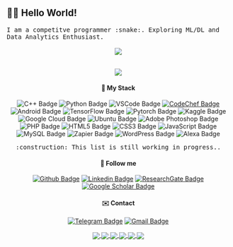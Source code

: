 ## :man_technologist: Hello World! 
<samp>
 I am a competitve programmer :snake:. Exploring ML/DL and Data Analytics Enthusiast. 
</samp><br>
   
<center>
  
<div align="center"> <br>
<img src="https://komarev.com/ghpvc/?username=Vedanshu7&&style=flat-square" align="center" />
</div>    <br>  

![](https://github-readme-stats.vercel.app/api?username=vasugamdha&show_icons=true&line_height=25&theme=radical)
 

#### :rocket: My Stack

![C++ Badge](https://img.shields.io/badge/-C++-00599C?style=flat&logo=c%2B%2B&logoColor=white)
![Python Badge](https://img.shields.io/badge/-Python-306998?style=flat&logo=python&logoColor=white)
![VSCode Badge](https://img.shields.io/badge/-VSCode-007ACC?style=flat&logo=visual-studio-code&logoColor=white)
<a href="https://www.codechef.com/users/vasu_vg" target="_blank">![CodeChef Badge](https://img.shields.io/badge/-CodeChef-5B4638?style=flat&logo=codechef&logoColor=white)</a>
![Android Badge](https://img.shields.io/badge/-Android-3DDC84?style=flat&logo=android&logoColor=white)
![TensorFlow Badge](https://img.shields.io/badge/-TensorFlow-FF6F00?style=flat&logo=TensorFlow&logoColor=white)
![Pytorch Badge](https://img.shields.io/badge/-Pytorch-EE4C2C?style=flat&logo=Pytorch&logoColor=white)
![Kaggle Badge](https://img.shields.io/badge/-Kaggle-20BEFF?style=flat&logo=kaggle&logoColor=white)
![Google Cloud Badge](https://img.shields.io/badge/-Google%20Cloud-4285F4?style=flat&logo=Google-cloud&logoColor=white)
![Ubuntu Badge](https://img.shields.io/badge/-Ubuntu-E95420?style=flat&logo=ubuntu&logoColor=white)
![Adobe Photoshop Badge](https://img.shields.io/badge/-Photoshop-26C9FF?style=flat&logo=adobe-photoshop&logoColor=white)
![PHP Badge](https://img.shields.io/badge/-PHP-777BB4?style=flat&logo=php&logoColor=white)
![HTML5 Badge](https://img.shields.io/badge/-HTML5-E34F26?style=flat&logo=html5&logoColor=white)
![CSS3 Badge](https://img.shields.io/badge/-CSS3-1572B6?style=flat&logo=css3&logoColor=white)
![JavaScript Badge](https://img.shields.io/badge/-JavaScript-yellow?style=flat&logo=javascript&logoColor=white)
![MySQL Badge](https://img.shields.io/badge/-MySQL-4479A1?style=flat&logo=mysql&logoColor=white)
![Zapier Badge](https://img.shields.io/badge/-Zapier-FF4A00?style=flat&logo=Zapier&logoColor=white)
![WordPress Badge](https://img.shields.io/badge/-WordPress-4479A1?style=flat&logo=wordpress&logoColor=white)
![Alexa Badge](https://img.shields.io/badge/-Amazon%20Alexa-00CAFF?style=flat&logo=amazon-alexa&logoColor=white)

<samp>
 :construction: This list is still working in progress..
</samp>


#### :link: Follow me
<a href="https://github.com/vasugamdha" target="_blank">![Github Badge](https://img.shields.io/badge/-Github-000?style=flat&logo=Github&logoColor=white)</a>
<a href="https://www.linkedin.com/in/vasugamdha/" target="_blank">![Linkedin Badge](https://img.shields.io/badge/-LinkedIn-blue?style=flat&logo=Linkedin&logoColor=white)</a>
<a href="https://www.researchgate.net/profile/Vasu_Gamdha" target="_blank">![ResearchGate Badge](https://img.shields.io/badge/-ResearchGate-E4405F?style=flat&logo=ResearchGate&logoColor=white)</a>
<a href="https://scholar.google.com/citations?user=JPzj38IAAAAJ" target="_blank">![Google Scholar Badge](https://img.shields.io/badge/-Google%20Scholar-4285F4?style=flat&logo=google-scholar&logoColor=white)</a>

#### :envelope: Contact

<a href="https://t.me/vazug" target="_blank">![Telegram Badge](https://img.shields.io/badge/-Telegram-1ca0f1?style=flat&labelColor=1ca0f1&logo=telegram&logoColor=white)</a>
<a href="mailto:vasugamdhaedu@gmail.com" target="_blank">![Gmail Badge](https://img.shields.io/badge/-Gmail-c14438?style=flat&logo=Gmail&logoColor=white)</a>

<a href="https://github.com/vasugamdha/Coursera-Machine-Learning">
  <img align="center" src="https://github-readme-stats.vercel.app/api/pin/?username=vasugamdha&repo=Coursera-Machine-Learning&theme=radical" />
</a>
<a href="https://github.com/vasugamdha/vasugamdha.github.io">
  <img align="center" src="https://github-readme-stats.vercel.app/api/pin/?username=vasugamdha&repo=vasugamdha.github.io&theme=radical" />
</a>
<a href="https://github.com/vasugamdha/ChatApplication">
  <img align="center" src="https://github-readme-stats.vercel.app/api/pin/?username=vasugamdha&repo=ChatApplication&theme=radical" />
</a>
<a href="https://github.com/vasugamdha/python-webCrawler">
  <img align="center" src="https://github-readme-stats.vercel.app/api/pin/?username=vasugamdha&repo=python-webCrawler&theme=radical" />
</a>
<a href="https://github.com/vasugamdha/WCMC-Pracs">
  <img align="center" src="https://github-readme-stats.vercel.app/api/pin/?username=vasugamdha&repo=WCMC-Pracs&theme=radical" />
</a>
<a href="https://github.com/vasugamdha/django-Portfolio">
  <img align="center" src="https://github-readme-stats.vercel.app/api/pin/?username=vasugamdha&repo=django-Portfolio&theme=radical" />
 </a><br>

 </center>
